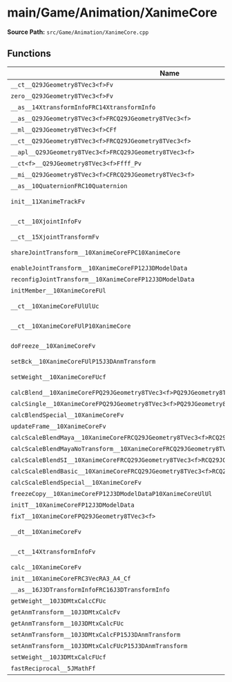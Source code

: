 # main/Game/Animation/XanimeCore

**Source Path:** `src/Game/Animation/XanimeCore.cpp`

## Functions

| Name | Address | Match % |
|------|---------|---------|
| `__ct__Q29JGeometry8TVec3<f>Fv` | `0x80018DF8` | :x: (0.0%) |
| `zero__Q29JGeometry8TVec3<f>Fv` | `0x80018DFC` | :x: (0.0%) |
| `__as__14XtransformInfoFRC14XtransformInfo` | `0x80018E10` | :x: (0.0%) |
| `__as__Q29JGeometry8TVec3<f>FRCQ29JGeometry8TVec3<f>` | `0x80018E78` | :x: (0.0%) |
| `__ml__Q29JGeometry8TVec3<f>CFf` | `0x80018E8C` | :x: (0.0%) |
| `__ct__Q29JGeometry8TVec3<f>FRCQ29JGeometry8TVec3<f>` | `0x80018EF0` | :x: (0.0%) |
| `__apl__Q29JGeometry8TVec3<f>FRCQ29JGeometry8TVec3<f>` | `0x80018F04` | :x: (0.0%) |
| `__ct<f>__Q29JGeometry8TVec3<f>Ffff_Pv` | `0x80018F28` | :x: (0.0%) |
| `__mi__Q29JGeometry8TVec3<f>CFRCQ29JGeometry8TVec3<f>` | `0x80018F38` | :x: (0.0%) |
| `__as__10QuaternionFRC10Quaternion` | `0x80018F90` | :x: (0.0%) |
| `init__11XanimeTrackFv` | `0x80018FB4` | :white_check_mark: (100.0%) |
| `__ct__10XjointInfoFv` | `0x80018FD0` | :x: (50.0%) |
| `__ct__15XjointTransformFv` | `0x80019060` | :x: (0.0%) |
| `shareJointTransform__10XanimeCoreFPC10XanimeCore` | `0x800190F0` | :white_check_mark: (100.0%) |
| `enableJointTransform__10XanimeCoreFP12J3DModelData` | `0x800190FC` | :x: (0.0%) |
| `reconfigJointTransform__10XanimeCoreFP12J3DModelData` | `0x80019220` | :x: (0.0%) |
| `initMember__10XanimeCoreFUl` | `0x8001929C` | :x: (0.0%) |
| `__ct__10XanimeCoreFUlUlUc` | `0x8001935C` | :white_check_mark: (100.0%) |
| `__ct__10XanimeCoreFUlP10XanimeCore` | `0x800193EC` | :white_check_mark: (100.0%) |
| `doFreeze__10XanimeCoreFv` | `0x8001944C` | :white_check_mark: (100.0%) |
| `setBck__10XanimeCoreFUlP15J3DAnmTransform` | `0x80019460` | :x: (0.0%) |
| `setWeight__10XanimeCoreFUcf` | `0x80019498` | :white_check_mark: (100.0%) |
| `calcBlend__10XanimeCoreFPQ29JGeometry8TVec3<f>PQ29JGeometry8TVec3<f>` | `0x800194AC` | :x: (0.0%) |
| `calcSingle__10XanimeCoreFPQ29JGeometry8TVec3<f>PQ29JGeometry8TVec3<f>` | `0x800198C0` | :x: (0.0%) |
| `calcBlendSpecial__10XanimeCoreFv` | `0x80019A8C` | :x: (0.0%) |
| `updateFrame__10XanimeCoreFv` | `0x80019EA8` | :x: (0.0%) |
| `calcScaleBlendMaya__10XanimeCoreFRCQ29JGeometry8TVec3<f>RCQ29JGeometry8TVec3<f>` | `0x80019F74` | :x: (0.0%) |
| `calcScaleBlendMayaNoTransform__10XanimeCoreFRCQ29JGeometry8TVec3<f>RCQ29JGeometry8TVec3<f>` | `0x8001A4BC` | :x: (0.0%) |
| `calcScaleBlendSI__10XanimeCoreFRCQ29JGeometry8TVec3<f>RCQ29JGeometry8TVec3<f>` | `0x8001A688` | :x: (0.0%) |
| `calcScaleBlendBasic__10XanimeCoreFRCQ29JGeometry8TVec3<f>RCQ29JGeometry8TVec3<f>` | `0x8001AB58` | :x: (0.0%) |
| `calcScaleBlendSpecial__10XanimeCoreFv` | `0x8001AC5C` | :x: (0.0%) |
| `freezeCopy__10XanimeCoreFP12J3DModelDataP10XanimeCoreUlUl` | `0x8001ACF4` | :x: (0.0%) |
| `initT__10XanimeCoreFP12J3DModelData` | `0x8001ADE0` | :x: (0.0%) |
| `fixT__10XanimeCoreFPQ29JGeometry8TVec3<f>` | `0x8001AEC8` | :x: (0.0%) |
| `__dt__10XanimeCoreFv` | `0x8001AF10` | :x: (54.5%) |
| `__ct__14XtransformInfoFv` | `0x8001AF50` | :white_check_mark: (100.0%) |
| `calc__10XanimeCoreFv` | `0x8001AFA0` | :x: (0.0%) |
| `init__10XanimeCoreFRC3VecRA3_A4_Cf` | `0x8001B0C4` | :x: (0.0%) |
| `__as__16J3DTransformInfoFRC16J3DTransformInfo` | `0x8001B0E8` | :x: (0.0%) |
| `getWeight__10J3DMtxCalcCFUc` | `0x8001B11C` | :x: (0.0%) |
| `getAnmTransform__10J3DMtxCalcFv` | `0x8001B124` | :x: (0.0%) |
| `getAnmTransform__10J3DMtxCalcFUc` | `0x8001B12C` | :x: (0.0%) |
| `setAnmTransform__10J3DMtxCalcFP15J3DAnmTransform` | `0x8001B134` | :x: (0.0%) |
| `setAnmTransform__10J3DMtxCalcFUcP15J3DAnmTransform` | `0x8001B138` | :x: (0.0%) |
| `setWeight__10J3DMtxCalcFUcf` | `0x8001B13C` | :x: (0.0%) |
| `fastReciprocal__5JMathFf` | `0x8001B140` | :x: (0.0%) |